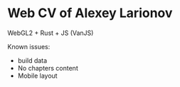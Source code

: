 # Web CV of Alexey Larionov
WebGL2 + Rust + JS (VanJS)

Known issues:
- build data
- No chapters content
- Mobile layout